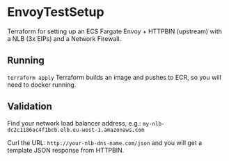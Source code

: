 # EnvoyTestSetup
Terraform for setting up an ECS Fargate Envoy + HTTPBIN (upstream) with a NLB (3x EIPs) and a Network Firewall.

## Running
`terraform apply`
Terraform builds an image and pushes to ECR, so you will need to docker running.


## Validation
Find your network load balancer address, e.g.: `my-nlb-dc2c1186ac4f1bcb.elb.eu-west-1.amazonaws.com`

Curl the URL: `http://your-nlb-dns-name.com/json` and you will get a template JSON response from HTTPBIN.